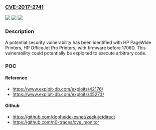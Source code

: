 ### [CVE-2017-2741](https://cve.mitre.org/cgi-bin/cvename.cgi?name=CVE-2017-2741)
![](https://img.shields.io/static/v1?label=Product&message=HP%20PageWide%20Printers%3B%20HP%20OfficeJet%20Pro%20Printers&color=blue)
![](https://img.shields.io/static/v1?label=Version&message=n%2Fa&color=blue)
![](https://img.shields.io/static/v1?label=Vulnerability&message=Arbitrary%20Code%20Execution&color=brighgreen)

### Description

A potential security vulnerability has been identified with HP PageWide Printers, HP OfficeJet Pro Printers, with firmware before 1708D. This vulnerability could potentially be exploited to execute arbitrary code.

### POC

#### Reference
- https://www.exploit-db.com/exploits/42176/
- https://www.exploit-db.com/exploits/45273/

#### Github
- https://github.com/dopheide-esnet/zeek-jetdirect
- https://github.com/n0-traces/cve_monitor

